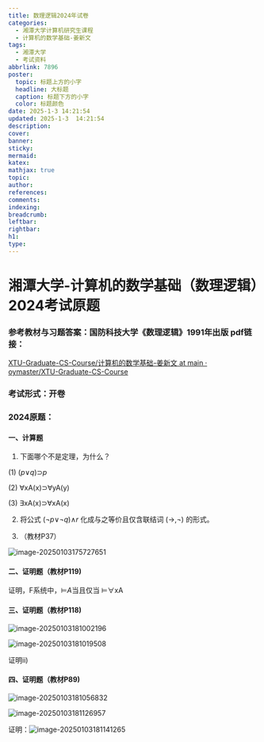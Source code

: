 ```yaml
---
title: 数理逻辑2024年试卷
categories:
  - 湘潭大学计算机研究生课程
  - 计算机的数学基础-姜新文
tags:
  - 湘潭大学
  - 考试资料
abbrlink: 7896
poster:
  topic: 标题上方的小字
  headline: 大标题
  caption: 标题下方的小字
  color: 标题颜色
date: 2025-1-3 14:21:54
updated: 2025-1-3  14:21:54
description:
cover:
banner:
sticky:
mermaid:
katex:
mathjax: true
topic:
author:
references:
comments:
indexing:
breadcrumb:
leftbar:
rightbar:
h1:
type:
---
```

# 湘潭大学-计算机的数学基础（数理逻辑）2024考试原题

### 参考教材与习题答案：国防科技大学《数理逻辑》1991年出版 pdf链接：

[XTU-Graduate-CS-Course/计算机的数学基础-姜新文 at main · oymaster/XTU-Graduate-CS-Course](https://github.com/oymaster/XTU-Graduate-CS-Course/tree/main/计算机的数学基础-姜新文)

### 考试形式：开卷

### 2024原题：

#### 一、计算题

1. 下面哪个不是定理，为什么？

(1) (*p*∨*q*)⊃*p*

(2) ∀xA(x)⊃∀yA(y)

(3) ∃xA(x)⊃∀xA(x)

2. 将公式 (¬*p*∨¬*q*)∧*r* 化成与之等价且仅含联结词 (→,¬) 的形式。

3. （教材P37）

![image-20250103175727651](https://pub-e575a4be91854c8e8b675e7e977ed21f.r2.dev/image-20250103175727651.png)

#### 二、证明题（教材P119)

证明，F系统中，⊨*A*当且仅当 ⊨∀xA

#### 三、证明题（教材P118)

![image-20250103181002196](https://pub-e575a4be91854c8e8b675e7e977ed21f.r2.dev/image-20250103181002196.png)

![image-20250103181019508](https://pub-e575a4be91854c8e8b675e7e977ed21f.r2.dev/image-20250103181019508.png)

证明ii)

#### 四、证明题（教材P89)

![image-20250103181056832](https://pub-e575a4be91854c8e8b675e7e977ed21f.r2.dev/image-20250103181056832.png)

![image-20250103181126957](https://pub-e575a4be91854c8e8b675e7e977ed21f.r2.dev/image-20250103181126957.png)

证明：![image-20250103181141265](https://pub-e575a4be91854c8e8b675e7e977ed21f.r2.dev/image-20250103181141265.png)
